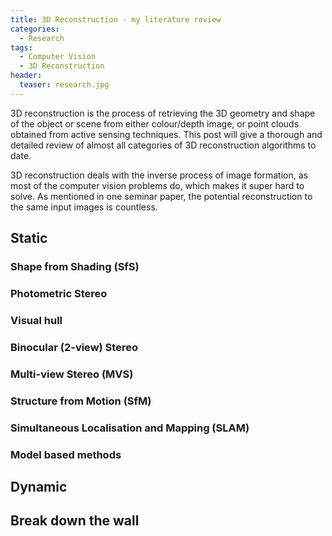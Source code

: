 ```yaml
---
title: 3D Reconstruction - my literature review
categories: 
  - Research
tags:
  - Computer Vision
  - 3D Reconstruction
header:
  teaser: research.jpg
---
```


3D reconstruction is the process of retrieving the 3D geometry and shape of the object or scene from either colour/depth image, or point clouds obtained from active sensing techniques. This post will give a thorough and detailed review of almost all categories of 3D reconstruction algorithms to date.

3D reconstruction deals with the inverse process of image formation, as most of the computer vision problems do, which makes it super hard to solve. As mentioned in one seminar paper, the potential reconstruction to the same input images is countless.

## Static 

### Shape from Shading (SfS)

### Photometric Stereo

### Visual hull

### Binocular (2-view) Stereo

### Multi-view Stereo (MVS)

### Structure from Motion (SfM)

### Simultaneous Localisation and Mapping (SLAM)

### Model based methods

## Dynamic

## Break down the wall

